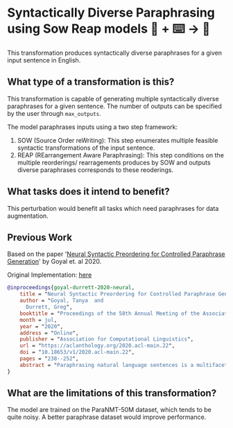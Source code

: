 # Syntactically Diverse Paraphrasing using Sow Reap models 🦎  + ⌨️ → 🐍
This transformation produces syntactically diverse paraphrases for a given input sentence in English.


## What type of a transformation is this?
This transformation is capable of generating multiple syntactically diverse paraphrases for a given sentence.
The number of outputs can be specified by the user through `max_outputs`.

The model paraphrases inputs using a two step framework:
1. SOW (Source Order reWriting): This step enumerates multiple feasible syntactic transformations of the input sentence.
2. REAP (REarrangement Aware Paraphrasing): This step conditions on the multiple reorderings/ rearragements produces by SOW and outputs diverse paraphrases corresponds to these reoderings.


## What tasks does it intend to benefit?
This perturbation would benefit all tasks which need paraphrases for data augmentation.

## Previous Work
Based on the paper '[Neural Syntactic Preordering for Controlled Paraphrase Generation](https://aclanthology.org/2020.acl-main.22.pdf)' by Goyal et. al 2020.

Original Implementation: [here](https://github.com/malllabiisc/DiPS)
```bibtex
@inproceedings{goyal-durrett-2020-neural,
    title = "Neural Syntactic Preordering for Controlled Paraphrase Generation",
    author = "Goyal, Tanya  and
      Durrett, Greg",
    booktitle = "Proceedings of the 58th Annual Meeting of the Association for Computational Linguistics",
    month = jul,
    year = "2020",
    address = "Online",
    publisher = "Association for Computational Linguistics",
    url = "https://aclanthology.org/2020.acl-main.22",
    doi = "10.18653/v1/2020.acl-main.22",
    pages = "238--252",
    abstract = "Paraphrasing natural language sentences is a multifaceted process: it might involve replacing individual words or short phrases, local rearrangement of content, or high-level restructuring like topicalization or passivization. Past approaches struggle to cover this space of paraphrase possibilities in an interpretable manner. Our work, inspired by pre-ordering literature in machine translation, uses syntactic transformations to softly {``}reorder{''} the source sentence and guide our neural paraphrasing model. First, given an input sentence, we derive a set of feasible syntactic rearrangements using an encoder-decoder model. This model operates over a partially lexical, partially syntactic view of the sentence and can reorder big chunks. Next, we use each proposed rearrangement to produce a sequence of position embeddings, which encourages our final encoder-decoder paraphrase model to attend to the source words in a particular order. Our evaluation, both automatic and human, shows that the proposed system retains the quality of the baseline approaches while giving a substantial increase in the diversity of the generated paraphrases.",
}
```
## What are the limitations of this transformation?
The model are trained on the ParaNMT-50M dataset, which tends to be quite noisy. A better paraphrase dataset would improve performance.
